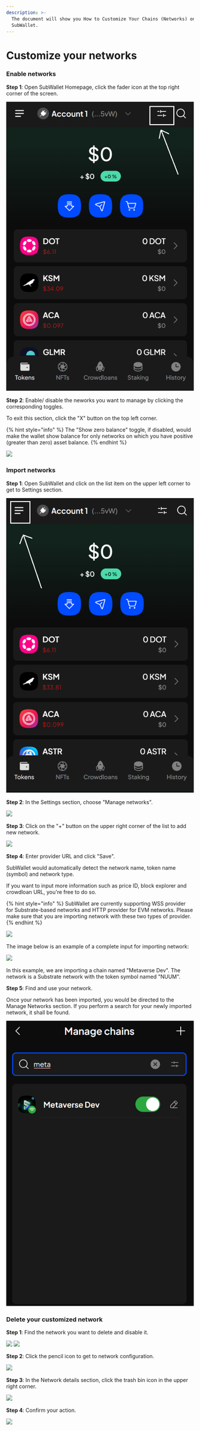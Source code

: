 ```yaml
---
description: >-
  The document will show you How to Customize Your Chains (Networks) on
  SubWallet.
---
```


# Customize your networks

### **Enable networks**

**Step 1**:  Open SubWallet Homepage, click the fader icon at the top right corner of the screen.

![](<../.gitbook/assets/image (221) (1).png>)

**Step 2**: Enable/ disable the neworks you want to manage by clicking the corresponding toggles.&#x20;

To exit this section, click the "X" button on the top left corner.&#x20;

{% hint style="info" %}
The "Show zero balance" toggle, if disabled, would make the wallet show balance for only networks on which you have positive (greater than zero) asset balance.&#x20;
{% endhint %}

![](https://files.gitbook.com/v0/b/gitbook-x-prod.appspot.com/o/spaces%2F2zseowhOCGE5xsJFb2z5%2Fuploads%2F0A6KAEL50ZahnhOkDV2C%2FScreenshot\_28.png?alt=media\&token=e46f48d2-4d19-4344-926c-317544469994)



### Import networks

**Step 1**: Open SubWallet and click on the list item on the upper left corner to get to Settings section.

![](<../.gitbook/assets/image (209) (1) (1).png>)

**Step 2**: In the Settings section, choose "Manage networks".

![](https://files.gitbook.com/v0/b/gitbook-x-prod.appspot.com/o/spaces%2F2zseowhOCGE5xsJFb2z5%2Fuploads%2FhYQjmBk7PzG37t387kAr%2FScreenshot\_35.png?alt=media\&token=19d1dfcb-e747-44e8-bc77-6ac1785c0efb)

**Step 3**: Click on the "+" button on the upper right corner of the list to add new network.

![](https://files.gitbook.com/v0/b/gitbook-x-prod.appspot.com/o/spaces%2F2zseowhOCGE5xsJFb2z5%2Fuploads%2FSYGD6YKG99gAPbJ7w2B8%2FScreenshot\_36.png?alt=media\&token=b11ad0da-ebf9-4545-9ded-4ffbf906e9ce)



**Step 4**: Enter provider URL and click "Save".

SubWallet would automatically detect the network name, token name (symbol) and network type.&#x20;

If you want to input more information such as price ID, block explorer and crowdloan URL, you're free to do so.&#x20;

{% hint style="info" %}
SubWallet are currently supporting WSS provider for Substrate-based networks and HTTP provider for EVM networks. Please make sure that you are importing network with these two types of provider.&#x20;
{% endhint %}

![](https://files.gitbook.com/v0/b/gitbook-x-prod.appspot.com/o/spaces%2F2zseowhOCGE5xsJFb2z5%2Fuploads%2FUUlzCBgx8gqjyNCc8Sjf%2FScreenshot\_37.png?alt=media\&token=597b603d-93e2-4fab-9aa9-f801a61a84c4)

The image below is an example of a complete input for importing network:

![](https://files.gitbook.com/v0/b/gitbook-x-prod.appspot.com/o/spaces%2F2zseowhOCGE5xsJFb2z5%2Fuploads%2ForlC007evum0B6N5REPo%2FScreenshot\_11.png?alt=media\&token=fe480387-253e-4167-83d7-623393292de6)

In this example, we are importing a chain named "Metaverse Dev". The network is a Substrate network with the token symbol named "NUUM".&#x20;



**Step 5**: Find and use your network.

Once your network has been imported, you would be directed to the Manage Networks section. If you perform a search for your newly imported network, it shall be found.&#x20;

![](<../.gitbook/assets/image (215) (1).png>)



### Delete your customized network

**Step 1**: Find the network you want to delete and disable it.

![](<../.gitbook/assets/Screenshot 2023-07-06 164653.png>) ![](<../.gitbook/assets/Screenshot 2023-07-06 164744.png>)



**Step 2**: Click the pencil icon to get to network configuration.

![](<../.gitbook/assets/Screenshot 2023-07-06 164744 (1).png>)



**Step 3**: In the Network details section, click the trash bin icon in the upper right corner.

![](<../.gitbook/assets/Screenshot 2023-07-06 164801.png>)



**Step 4**: Confirm your action.

![](<../.gitbook/assets/Screenshot 2023-07-06 164816.png>)
